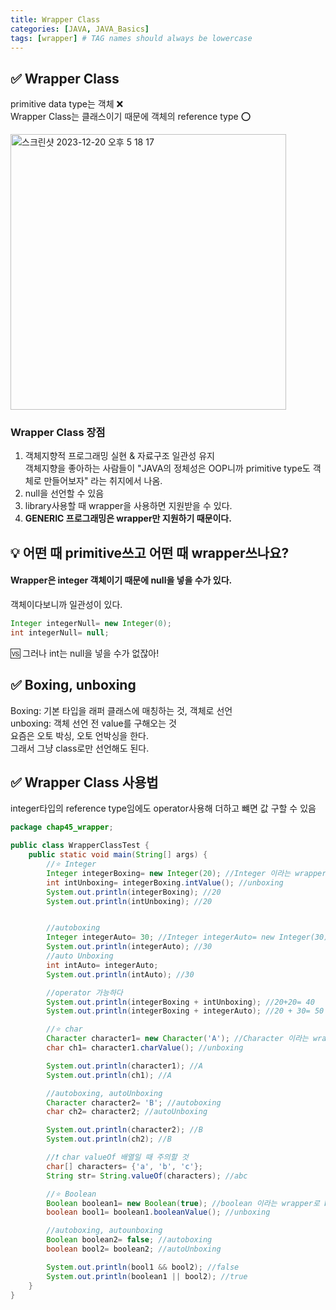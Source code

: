 ```yaml
---
title: Wrapper Class
categories: [JAVA, JAVA_Basics]
tags: [wrapper] # TAG names should always be lowercase
---
```


## ✅ Wrapper Class

primitive data type는 객체 ❌<br>
Wrapper Class는 클래스이기 때문에 객체의 reference type ⭕️<br>

<img width="441" alt="스크린샷 2023-12-20 오후 5 18 17" src="https://github.com/soheeparklee/sc_project_carrotMkt_improved/assets/97790983/0a6814b1-3c58-40c1-9994-42cff5ecaf3f">

### Wrapper Class 장점

1. 객체지향적 프로그래밍 실현 & 자료구조 일관성 유지<br>
   객체지향을 좋아하는 사람들이 "JAVA의 정체성은 OOP니까 primitive type도 객체로 만들어보자" 라는 취지에서 나옴.<br>
2. null을 선언할 수 있음<br>
3. library사용할 때 wrapper을 사용하면 지원받을 수 있다.<br>
4. **GENERIC 프로그래밍은 wrapper만 지원하기 때문이다.**<br>

## 💡 어떤 때 primitive쓰고 어떤 때 wrapper쓰나요?

#### Wrapper은 integer 객체이기 때문에 null을 넣을 수가 있다.

객체이다보니까 일관성이 있다.<br>

```java
Integer integerNull= new Integer(0);
int integerNull= null;
```

🆚 그러나 int는 null을 넣을 수가 없잖아!<br>

## ✅ Boxing, unboxing

Boxing: 기본 타입을 래퍼 클래스에 매칭하는 것, 객체로 선언<br>
unboxing: 객체 선언 전 value를 구해오는 것<br>
요즘은 오토 박싱, 오토 언박싱을 한다.<br>
그래서 그냥 class로만 선언해도 된다.<br>

## ✅ Wrapper Class 사용법

integer타입의 reference type임에도 operator사용해 더하고 뺴면 값 구할 수 있음<br>

```java
package chap45_wrapper;

public class WrapperClassTest {
    public static void main(String[] args) {
        //⭐️ Integer
        Integer integerBoxing= new Integer(20); //Integer 이라는 wrapper로 boxing
        int intUnboxing= integerBoxing.intValue(); //unboxing
        System.out.println(integerBoxing); //20
        System.out.println(intUnboxing); //20


        //autoboxing
        Integer integerAuto= 30; //Integer integerAuto= new Integer(30);
        System.out.println(integerAuto); //30
        //auto Unboxing
        int intAuto= integerAuto;
        System.out.println(intAuto); //30

        //operator 가능하다
        System.out.println(integerBoxing + intUnboxing); //20+20= 40
        System.out.println(integerBoxing + integerAuto); //20 + 30= 50

        //⭐️ char
        Character character1= new Character('A'); //Character 이라는 wrapper로 boxing
        char ch1= character1.charValue(); //unboxing

        System.out.println(character1); //A
        System.out.println(ch1); //A

        //autoboxing, autoUnboxing
        Character character2= 'B'; //autoboxing
        char ch2= character2; //autoUnboxing

        System.out.println(character2); //B
        System.out.println(ch2); //B

        //❗️ char valueOf 배열일 때 주의할 것
        char[] characters= {'a', 'b', 'c'};
        String str= String.valueOf(characters); //abc

        //⭐️ Boolean
        Boolean boolean1= new Boolean(true); //boolean 이라는 wrapper로 boxing
        boolean bool1= boolean1.booleanValue(); //unboxing

        //autoboxing, autounboxing
        Boolean boolean2= false; //autoboxing
        boolean bool2= boolean2; //autoUnboxing

        System.out.println(bool1 && bool2); //false
        System.out.println(boolean1 || bool2); //true
    }
}

```
